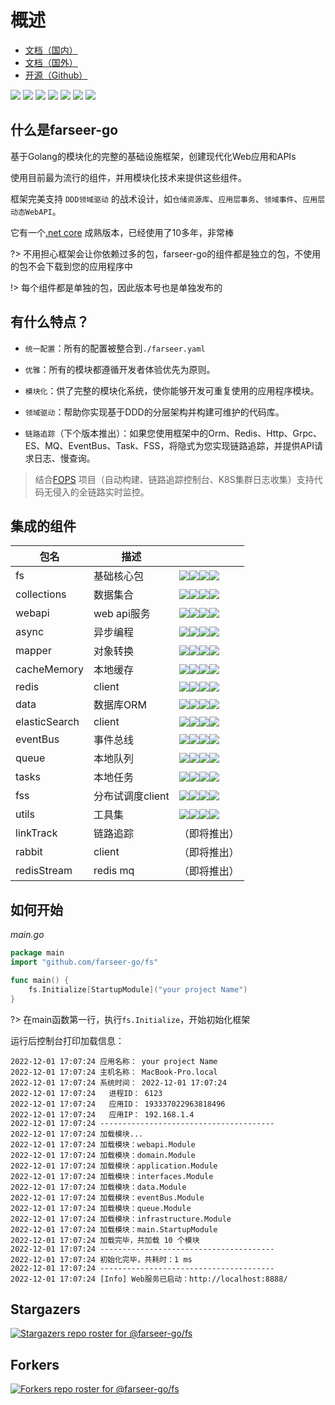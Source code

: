# 概述
- [文档（国内）](https://farseer-go.gitee.io/)
- [文档（国外）](https://farseer-go.github.io/doc/)
- [开源（Github）](https://github.com/farseer-go/fs)

![](https://img.shields.io/github/stars/farseer-go?style=social)
![](https://img.shields.io/github/license/farseer-go/fs)
![](https://img.shields.io/github/go-mod/go-version/farseer-go/fs)
![](https://img.shields.io/github/v/release/farseer-go/fs)
![](https://img.shields.io/github/languages/code-size/farseer-go/fs)
![](https://img.shields.io/github/directory-file-count/farseer-go/fs)
![](https://img.shields.io/github/last-commit/farseer-go/fs)

## 什么是farseer-go
基于Golang的模块化的完整的基础设施框架，创建现代化Web应用和APIs

使用目前最为流行的组件，并用模块化技术来提供这些组件。

框架完美支持 `DDD领域驱动` 的战术设计，如`仓储资源库`、`应用层事务`、`领域事件`、`应用层动态WebAPI`。

它有一个[.net core](https://github.com/FarseerNet/Farseer.Net/) 成熟版本，已经使用了10多年，非常棒

?> 不用担心框架会让你依赖过多的包，farseer-go的组件都是独立的包，不使用的包不会下载到您的应用程序中

!> 每个组件都是单独的包，因此版本号也是单独发布的

## 有什么特点？

- `统一配置`：所有的配置被整合到`./farseer.yaml`

- `优雅`：所有的模块都遵循开发者体验优先为原则。

- `模块化`：供了完整的模块化系统，使你能够开发可重复使用的应用程序模块。

- `领域驱动`：帮助你实现基于DDD的分层架构并构建可维护的代码库。

- `链路追踪`（下个版本推出）：如果您使用框架中的Orm、Redis、Http、Grpc、ES、MQ、EventBus、Task、FSS，将隐式为您实现链路追踪，并提供API请求日志、慢查询。

> 结合[FOPS](https://github.com/FarseerNet/FOPS) 项目（自动构建、链路追踪控制台、K8S集群日志收集）支持代码无侵入的全链路实时监控。

## 集成的组件

| 包名            | 描述          |                                                                                                                                                                                                                                                                                                             |
|---------------|-------------|-------------------------------------------------------------------------------------------------------------------------------------------------------------------------------------------------------------------------------------------------------------------------------------------------------------|
| fs            | 基础核心包       | ![](https://img.shields.io/github/v/release/farseer-go/fs)![](https://img.shields.io/github/languages/code-size/farseer-go/fs)![](https://img.shields.io/github/directory-file-count/farseer-go/fs)![](https://img.shields.io/github/last-commit/farseer-go/fs)                                             |
| collections   | 数据集合        | ![](https://img.shields.io/github/v/release/farseer-go/collections)![](https://img.shields.io/github/languages/code-size/farseer-go/collections)![](https://img.shields.io/github/directory-file-count/farseer-go/collections)![](https://img.shields.io/github/last-commit/farseer-go/collections)         |
| webapi        | web api服务   | ![](https://img.shields.io/github/v/release/farseer-go/webapi)![](https://img.shields.io/github/languages/code-size/farseer-go/webapi)![](https://img.shields.io/github/directory-file-count/farseer-go/webapi)![](https://img.shields.io/github/last-commit/farseer-go/webapi)                             |
| async         | 异步编程        | ![](https://img.shields.io/github/v/release/farseer-go/async)![](https://img.shields.io/github/languages/code-size/farseer-go/async)![](https://img.shields.io/github/directory-file-count/farseer-go/async)![](https://img.shields.io/github/last-commit/farseer-go/async)                                 |
| mapper        | 对象转换        | ![](https://img.shields.io/github/v/release/farseer-go/mapper)![](https://img.shields.io/github/languages/code-size/farseer-go/mapper)![](https://img.shields.io/github/directory-file-count/farseer-go/mapper)![](https://img.shields.io/github/last-commit/farseer-go/mapper)                             |
| cacheMemory   | 本地缓存        | ![](https://img.shields.io/github/v/release/farseer-go/cacheMemory)![](https://img.shields.io/github/languages/code-size/farseer-go/cacheMemory)![](https://img.shields.io/github/directory-file-count/farseer-go/cacheMemory)![](https://img.shields.io/github/last-commit/farseer-go/cacheMemory)         |
| redis         | client      | ![](https://img.shields.io/github/v/release/farseer-go/redis)![](https://img.shields.io/github/languages/code-size/farseer-go/redis)![](https://img.shields.io/github/directory-file-count/farseer-go/redis)![](https://img.shields.io/github/last-commit/farseer-go/redis)                                 |
| data          | 数据库ORM      | ![](https://img.shields.io/github/v/release/farseer-go/data)![](https://img.shields.io/github/languages/code-size/farseer-go/data)![](https://img.shields.io/github/directory-file-count/farseer-go/data)![](https://img.shields.io/github/last-commit/farseer-go/data)                                     |
| elasticSearch | client      | ![](https://img.shields.io/github/v/release/farseer-go/elasticSearch)![](https://img.shields.io/github/languages/code-size/farseer-go/elasticSearch)![](https://img.shields.io/github/directory-file-count/farseer-go/elasticSearch)![](https://img.shields.io/github/last-commit/farseer-go/elasticSearch) |
| eventBus      | 事件总线        | ![](https://img.shields.io/github/v/release/farseer-go/eventBus)![](https://img.shields.io/github/languages/code-size/farseer-go/eventBus)![](https://img.shields.io/github/directory-file-count/farseer-go/eventBus)![](https://img.shields.io/github/last-commit/farseer-go/eventBus)                     |
| queue         | 本地队列        | ![](https://img.shields.io/github/v/release/farseer-go/queue)![](https://img.shields.io/github/languages/code-size/farseer-go/queue)![](https://img.shields.io/github/directory-file-count/farseer-go/queue)![](https://img.shields.io/github/last-commit/farseer-go/queue)                                 |
| tasks         | 本地任务        | ![](https://img.shields.io/github/v/release/farseer-go/tasks)![](https://img.shields.io/github/languages/code-size/farseer-go/tasks)![](https://img.shields.io/github/directory-file-count/farseer-go/tasks)![](https://img.shields.io/github/last-commit/farseer-go/tasks)                                 |
| fss           | 分布试调度client | ![](https://img.shields.io/github/v/release/farseer-go/fss)![](https://img.shields.io/github/languages/code-size/farseer-go/fss)![](https://img.shields.io/github/directory-file-count/farseer-go/fss)![](https://img.shields.io/github/last-commit/farseer-go/fss)                                         |
| utils         | 工具集         | ![](https://img.shields.io/github/v/release/farseer-go/utils)![](https://img.shields.io/github/languages/code-size/farseer-go/utils)![](https://img.shields.io/github/directory-file-count/farseer-go/utils)![](https://img.shields.io/github/last-commit/farseer-go/utils)                                 |
| linkTrack     | 链路追踪        | （即将推出）                                                                                                                                                                                                                                                                                                      |
| rabbit        | client      | （即将推出）                                                                                                                                                                                                                                                                                                      |
| redisStream   | redis mq    | （即将推出）                                                                                                                                                                                                                                                                                                      |

## 如何开始

_main.go_
```go
package main
import "github.com/farseer-go/fs"

func main() {
	fs.Initialize[StartupModule]("your project Name")
}
```

?> 在main函数第一行，执行`fs.Initialize`，开始初始化框架

运行后控制台打印加载信息：

```
2022-12-01 17:07:24 应用名称： your project Name
2022-12-01 17:07:24 主机名称： MacBook-Pro.local
2022-12-01 17:07:24 系统时间： 2022-12-01 17:07:24
2022-12-01 17:07:24   进程ID： 6123
2022-12-01 17:07:24   应用ID： 193337022963818496
2022-12-01 17:07:24   应用IP： 192.168.1.4
2022-12-01 17:07:24 ---------------------------------------
2022-12-01 17:07:24 加载模块...
2022-12-01 17:07:24 加载模块：webapi.Module
2022-12-01 17:07:24 加载模块：domain.Module
2022-12-01 17:07:24 加载模块：application.Module
2022-12-01 17:07:24 加载模块：interfaces.Module
2022-12-01 17:07:24 加载模块：data.Module
2022-12-01 17:07:24 加载模块：eventBus.Module
2022-12-01 17:07:24 加载模块：queue.Module
2022-12-01 17:07:24 加载模块：infrastructure.Module
2022-12-01 17:07:24 加载模块：main.StartupModule
2022-12-01 17:07:24 加载完毕，共加载 10 个模块
2022-12-01 17:07:24 ---------------------------------------
2022-12-01 17:07:24 初始化完毕，共耗时：1 ms 
2022-12-01 17:07:24 ---------------------------------------
2022-12-01 17:07:24 [Info] Web服务已启动：http://localhost:8888/
```
## Stargazers

[![Stargazers repo roster for @farseer-go/fs](https://reporoster.com/stars/farseer-go/fs)](https://github.com/farseer-go/fs/stargazers)

## Forkers

[![Forkers repo roster for @farseer-go/fs](https://reporoster.com/forks/farseer-go/fs)](https://github.com/farseer-go/fs/network/members)